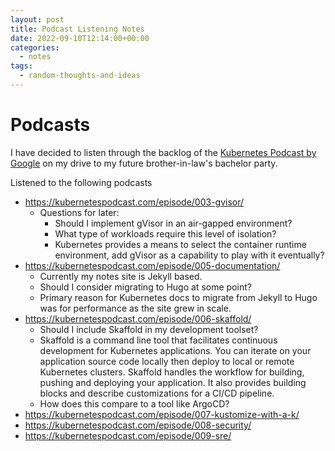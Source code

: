 ```yaml
---
layout: post
title: Podcast Listening Notes
date: 2022-09-10T12:14:00+00:00
categories:
  - notes
tags:
  - random-thoughts-and-ideas
---
```


# Podcasts

I have decided to listen through the backlog of the 
[Kubernetes Podcast by Google](https://kubernetespodcast.com/)
on my drive to my future brother-in-law's bachelor party.

Listened to the following podcasts
- https://kubernetespodcast.com/episode/003-gvisor/
  - Questions for later:
    - Should I implement gVisor in an air-gapped environment?
    - What type of workloads require this level of isolation?
    - Kubernetes provides a means to select the container runtime environment,
      add gVisor as a capability to play with it eventually?
- https://kubernetespodcast.com/episode/005-documentation/
  - Currently my notes site is Jekyll based.
  - Should I consider migrating to Hugo at some point?
  - Primary reason for Kubernetes docs to migrate from Jekyll to Hugo
    was for performance as the site grew in scale.
- https://kubernetespodcast.com/episode/006-skaffold/
  - Should I include Skaffold in my development toolset?
  - Skaffold is a command line tool that facilitates continuous development for 
    Kubernetes applications. You can iterate on your application source code locally 
    then deploy to local or remote Kubernetes clusters. Skaffold handles the workflow 
    for building, pushing and deploying your application. It also provides building 
    blocks and describe customizations for a CI/CD pipeline.
  - How does this compare to a tool like ArgoCD?
- https://kubernetespodcast.com/episode/007-kustomize-with-a-k/
- https://kubernetespodcast.com/episode/008-security/
- https://kubernetespodcast.com/episode/009-sre/